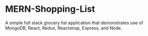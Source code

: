 # MERN-Shopping-List
A simple full stack grocery list application that demonstrates use of MongoDB, React, Redux, Reactstrap, Express, and Node.

